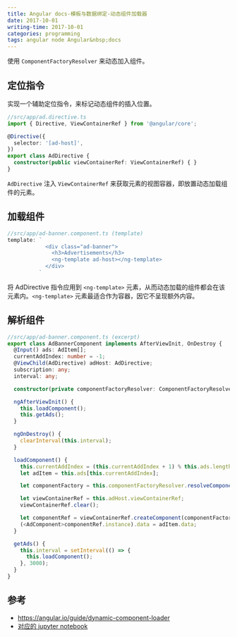 ```yaml
---
title: Angular docs-模板与数据绑定-动态组件加载器
date: 2017-10-01
writing-time: 2017-10-01
categories: programming
tags: angular node Angular&nbsp;docs
---
```



使用 `ComponentFactoryResolver` 来动态加入组件。


## 定位指令

实现一个辅助定位指令，来标记动态组件的插入位置。

```typescript
//src/app/ad.directive.ts
import { Directive, ViewContainerRef } from '@angular/core';

@Directive({
  selector: '[ad-host]',
})
export class AdDirective {
  constructor(public viewContainerRef: ViewContainerRef) { }
}
```

`AdDirective` 注入 `ViewContainerRef` 来获取元素的视图容器，即放置动态加载组件的元素。


## 加载组件

```typescript
//src/app/ad-banner.component.ts (template)
template: `
            <div class="ad-banner">
              <h3>Advertisements</h3>
              <ng-template ad-host></ng-template>
            </div>
          `
```

将 AdDirective 指令应用到 `<ng-template>` 元素，从而动态加载的组件都会在该元素内。`<ng-template>` 元素最适合作为容器，因它不呈现额外内容。

## 解析组件

```typescript
//src/app/ad-banner.component.ts (excerpt)
export class AdBannerComponent implements AfterViewInit, OnDestroy {
  @Input() ads: AdItem[];
  currentAddIndex: number = -1;
  @ViewChild(AdDirective) adHost: AdDirective;
  subscription: any;
  interval: any;

  constructor(private componentFactoryResolver: ComponentFactoryResolver) { }

  ngAfterViewInit() {
    this.loadComponent();
    this.getAds();
  }

  ngOnDestroy() {
    clearInterval(this.interval);
  }

  loadComponent() {
    this.currentAddIndex = (this.currentAddIndex + 1) % this.ads.length;
    let adItem = this.ads[this.currentAddIndex];

    let componentFactory = this.componentFactoryResolver.resolveComponentFactory(adItem.component);

    let viewContainerRef = this.adHost.viewContainerRef;
    viewContainerRef.clear();

    let componentRef = viewContainerRef.createComponent(componentFactory);
    (<AdComponent>componentRef.instance).data = adItem.data;
  }

  getAds() {
    this.interval = setInterval(() => {
      this.loadComponent();
    }, 3000);
  }
}
```

## 参考

+ https://angular.io/guide/dynamic-component-loader
+ [对应的 jupyter notebook](https://github.com/haiiiiiyun/angular-docs-notebook/blob/master/template_data_binding_dynamic_component_loader.ipynb)
